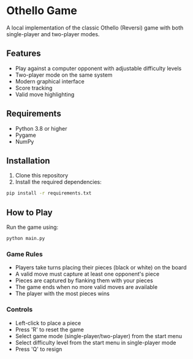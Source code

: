 # Othello Game

A local implementation of the classic Othello (Reversi) game with both single-player and two-player modes.

## Features
- Play against a computer opponent with adjustable difficulty levels
- Two-player mode on the same system
- Modern graphical interface
- Score tracking
- Valid move highlighting

## Requirements
- Python 3.8 or higher
- Pygame
- NumPy

## Installation
1. Clone this repository
2. Install the required dependencies:
```bash
pip install -r requirements.txt
```

## How to Play
Run the game using:
```bash
python main.py
```

### Game Rules
- Players take turns placing their pieces (black or white) on the board
- A valid move must capture at least one opponent's piece
- Pieces are captured by flanking them with your pieces
- The game ends when no more valid moves are available
- The player with the most pieces wins

### Controls
- Left-click to place a piece
- Press 'R' to reset the game
- Select game mode (single-player/two-player) from the start menu
- Select difficulty level from the start menu in single-player mode
- Press 'Q' to resign 
